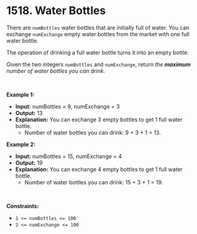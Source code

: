 # 1518. Water Bottles

There are `numBottles` water bottles that are initially full of water. You can exchange `numExchange` empty water bottles from the market with one full water bottle.

The operation of drinking a full water bottle turns it into an empty bottle.

Given the two integers `numBottles` and `numExchange`, return _the **maximum** number of water bottles you can drink_.

<br/>

**Example 1:**
- **Input:** numBottles = 9, numExchange = 3
- **Output:** 13
- **Explanation:** You can exchange 3 empty bottles to get 1 full water bottle.
  - Number of water bottles you can drink: 9 + 3 + 1 = 13.

**Example 2:**
- **Input:** numBottles = 15, numExchange = 4
- **Output:** 19
- **Explanation:** You can exchange 4 empty bottles to get 1 full water bottle. 
  - Number of water bottles you can drink: 15 + 3 + 1 = 19.

<br/>

**Constraints:**

*   `1 <= numBottles <= 100`
*   `2 <= numExchange <= 100`
